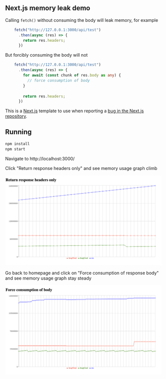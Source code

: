 ## Next.js memory leak demo
Calling `fetch()` without consuming the body will leak memory, for example

```typescript
    fetch("http://127.0.0.1:3000/api/test")
      .then(async (res) => {
        return res.headers;
      })
```

But forcibly consuming the body will not

```typescript
    fetch("http://127.0.0.1:3000/api/test")
      .then(async (res) => {
        for await (const chunk of res.body as any) {
          // force consumption of body
        }

        return res.headers;
      })
```

This is a [Next.js](https://nextjs.org/) template to use when reporting a [bug in the Next.js repository](https://github.com/vercel/next.js/issues). 

## Running

```bash
npm install
npm start
```

Navigate to http://localhost:3000/

Click "Return response headers only" and see memory usage graph climb

![memory usage graph](screenshots/graph-headers.png)

Go back to homepage and click on "Force consumption of response body" and see memory usage graph stay steady

![memory usage graph](screenshots/graph-body.png)